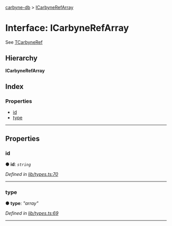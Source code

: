 [carbyne-db](../README.md) > [ICarbyneRefArray](../interfaces/icarbynerefarray.md)

# Interface: ICarbyneRefArray

See [TCarbyneRef](../#tcarbyneref)

## Hierarchy

**ICarbyneRefArray**

## Index

### Properties

* [id](icarbynerefarray.md#id)
* [type](icarbynerefarray.md#type)

---

## Properties

<a id="id"></a>

###  id

**● id**: *`string`*

*Defined in [lib/types.ts:70](https://github.com/allotropelabs/carbyne/blob/8ef9061/lib/types.ts#L70)*

___
<a id="type"></a>

###  type

**● type**: *"array"*

*Defined in [lib/types.ts:69](https://github.com/allotropelabs/carbyne/blob/8ef9061/lib/types.ts#L69)*

___

